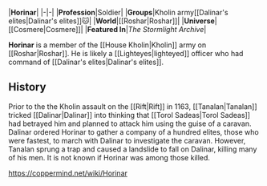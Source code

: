 |**Horinar**|
|-|-|
|**Profession**|Soldier|
|**Groups**|Kholin army[[Dalinar's elites\|Dalinar's elites]]🐱︎|
|**World**|[[Roshar\|Roshar]]|
|**Universe**|[[Cosmere\|Cosmere]]|
|**Featured In**|*The Stormlight Archive*|

**Horinar** is a member of the [[House Kholin\|Kholin]] army on [[Roshar\|Roshar]]. He is likely a [[Lighteyes\|lighteyed]] officer who had command of [[Dalinar's elites\|Dalinar's elites]].

## History
Prior to the the Kholin assault on the [[Rift\|Rift]] in 1163, [[Tanalan\|Tanalan]] tricked [[Dalinar\|Dalinar]] into thinking that [[Torol Sadeas\|Torol Sadeas]] had betrayed him and planned to attack him using the guise of a caravan. Dalinar ordered Horinar to gather a company of a hundred elites, those who were fastest, to march with Dalinar to investigate the caravan. However, Tanalan sprung a trap and caused a landslide to fall on Dalinar, killing many of his men. It is not known if Horinar was among those killed.



https://coppermind.net/wiki/Horinar
